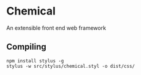 # Chemical

An extensible front end web framework


## Compiling

```
npm install stylus -g
stylus -w src/stylus/chemical.styl -o dist/css/
```
